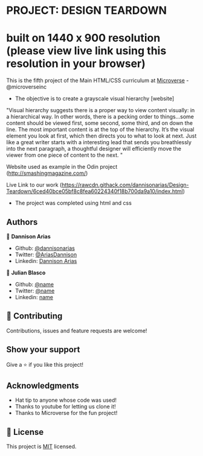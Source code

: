 # PROJECT: DESIGN TEARDOWN 
# built on 1440 x 900 resolution (please view live link using this resolution in your browser)

This is the fifth project of the Main HTML/CSS curriculum at [Microverse](https://www.microverse.org/) - @microverseinc
* The objective is to create a grayscale visual hierarchy [website]

"Visual hierarchy suggests there is a proper way to view content visually: in a hierarchical way. In other words, there is a pecking order to things…some content should be viewed first, some second, some third, and on down the line. The most important content is at the top of the hierarchy. It’s the visual element you look at first, which then directs you to what to look at next. Just like a great writer starts with a interesting lead that sends you breathlessly into the next paragraph, a thoughtful designer will efficiently move the viewer from one piece of content to the next. "

 Website used as example in the Odin project
(http://smashingmagazine.com/) 

Live Link to our work
(https://rawcdn.githack.com/dannisonarias/Design-Teardown/6ced40bce05bf8c8fea60224340f18b700da9a10/index.html)
* The project was completed using html and css
## Authors

👤 **Dannison Arias**

- Github: [@dannisonarias](https://github.com/dannisonarias)
- Twitter: [@AriasDannison](https://twitter.com/AriasDannison)
- Linkedin: [Dannison Arias](https://www.linkedin.com/in/dannison-arias-777919190/)

👤 **Julian Blasco**

- Github: [@name](https://github.com/Blasco9)
- Twitter: [@name](@julianblasco9)
- Linkedin: [name](https://www.linkedin.com/in/julian-augusto-blasco-1656a0153/)

## 🤝 Contributing

Contributions, issues and feature requests are welcome!
## Show your support

Give a ⭐️ if you like this project!

## Acknowledgments

- Hat tip to anyone whose code was used!
- Thanks to youtube for letting us clone it!
- Thanks to Microverse for the fun project!

## 📝 License

This project is [MIT](https://opensource.org/licenses/MIT) licensed.
